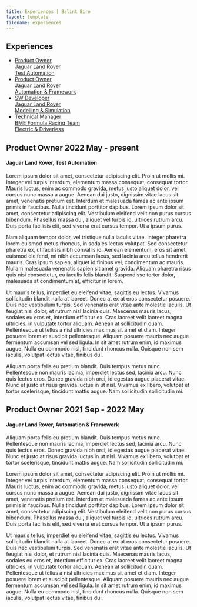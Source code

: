 ```yaml
---
title: Experiences | Balint Biro
layout: template
filename: experiences
--- 
```


<h2 class="main-title">Experiences</h2>

<div class="one">
    <div class="rb-container">
        <ul class="rb">
            <li class="rb-item selected" ng-repeat="itembx">
                <a id="product-owner-2" href="javascript:void(0)" onclick="selectPosition(this.id)">
                    <div class="item-title">Product Owner</div>
                    <div class="timestamp">
                        Jaguar Land Rover<br> Test Automation
                    </div>
                </a>
            </li>
            <li class="rb-item" ng-repeat="itembx">
                <a id="product-owner-1" href="javascript:void(0)" onclick="selectPosition(this.id)">
                    <div class="item-title">Product Owner</div>
                    <div class="timestamp">
                        Jaguar Land Rover<br> Automation & Framework
                    </div>
                </a>
            </li>
            <li class="rb-item" ng-repeat="itembx">
                <a id="sw-developer" href="javascript:void(0)" onclick="selectPosition(this.id)">
                    <div class="item-title">SW Developer</div>
                    <div class="timestamp">
                        Jaguar Land Rover<br> Modelling & Simulation
                    </div>
                </a>
            </li>
            <li class="rb-item" ng-repeat="itembx">
                <a id="technical-manager" href="javascript:void(0)" onclick="selectPosition(this.id)">
                    <div class="item-title">Technical Manager</div>
                    <div class="timestamp">
                        BME Formula Racing Team<br> Electric & Driverless 
                    </div>
                </a>
            </li>
      </ul>
    </div>
</div>

<div class="two">
    <div title="product-owner-2" class="role-description displayed">
        <div class="title-section">
            <h2 class="role-title">Product Owner
                <span class="date">2022 May - present</span>
            </h2>
            <h4 class="company-title">Jaguar Land Rover, Test Automation</h4>
        </div>
        <div class="content-section">
            <p>Lorem ipsum dolor sit amet, consectetur adipiscing elit. Proin ut mollis mi. Integer vel turpis interdum, elementum massa consequat, consequat tortor. Mauris luctus, enim ac commodo gravida, metus justo aliquet dolor, vel cursus nunc massa a augue. Aenean dui justo, dignissim vitae lacus sit amet, venenatis pretium est. Interdum et malesuada fames ac ante ipsum primis in faucibus. Nulla tincidunt porttitor dapibus. Lorem ipsum dolor sit amet, consectetur adipiscing elit. Vestibulum eleifend velit non purus cursus bibendum. Phasellus massa dui, aliquet vel turpis id, ultrices rutrum arcu. Duis porta facilisis elit, sed viverra erat cursus tempor. Ut a ipsum purus.</p>
            <p>Nam aliquam tempor dolor, vel tristique nulla iaculis vitae. Integer pharetra lorem euismod metus rhoncus, in sodales lectus volutpat. Sed consectetur pharetra ex, ut facilisis nibh convallis id. Aenean elementum, eros sit amet euismod eleifend, mi nibh accumsan lacus, sed lacinia arcu tellus hendrerit mauris. Cras ipsum sapien, aliquet id finibus vel, condimentum ac mauris. Nullam malesuada venenatis sapien sit amet gravida. Aliquam pharetra risus quis nisi consectetur, eu iaculis felis blandit. Suspendisse tortor dolor, malesuada at condimentum at, efficitur in lorem.</p>
            <p>Ut mauris tellus, imperdiet eu eleifend vitae, sagittis eu lectus. Vivamus sollicitudin blandit nulla at laoreet. Donec at ex at eros consectetur posuere. Duis nec vestibulum turpis. Sed venenatis erat vitae ante molestie iaculis. Ut feugiat nisi dolor, et rutrum nisl lacinia quis. Maecenas mauris lacus, sodales eu eros et, interdum efficitur ex. Cras laoreet velit laoreet magna ultricies, in vulputate tortor aliquam. Aenean at sollicitudin quam. Pellentesque ut tellus a nisl ultricies maximus sit amet et diam. Integer posuere lorem et suscipit pellentesque. Aliquam posuere mauris nec augue fermentum accumsan vel sed ligula. In sit amet rutrum enim, id maximus augue. Nulla eu commodo nisl, tincidunt rhoncus nulla. Quisque non sem iaculis, volutpat lectus vitae, finibus dui.</p>
            <p>Aliquam porta felis eu pretium blandit. Duis tempus metus nunc. Pellentesque non mauris lacinia, imperdiet lectus sed, lacinia arcu. Nunc quis lectus eros. Donec gravida nibh orci, id egestas augue placerat vitae. Nunc et justo at risus gravida luctus in ut nisl. Vivamus ex libero, volutpat et tortor scelerisque, tincidunt mattis augue. Nam sollicitudin sollicitudin mi.</p>
        </div> <!-- End of product-owner-2 content section -->
    </div> <!-- End of product-owner-2 role-description -->
    <div title="product-owner-1" class="role-description">
        <div class="title-section">
            <h2 class="role-title">Product Owner
                <span class="date">2021 Sep - 2022 May</span>
            </h2>
            <h4 class="company-title">Jaguar Land Rover, Automation & Framework</h4>
        </div>
        <div class="content-section">
            <p>Aliquam porta felis eu pretium blandit. Duis tempus metus nunc. Pellentesque non mauris lacinia, imperdiet lectus sed, lacinia arcu. Nunc quis lectus eros. Donec gravida nibh orci, id egestas augue placerat vitae. Nunc et justo at risus gravida luctus in ut nisl. Vivamus ex libero, volutpat et tortor scelerisque, tincidunt mattis augue. Nam sollicitudin sollicitudin mi.</p>
            <p>Lorem ipsum dolor sit amet, consectetur adipiscing elit. Proin ut mollis mi. Integer vel turpis interdum, elementum massa consequat, consequat tortor. Mauris luctus, enim ac commodo gravida, metus justo aliquet dolor, vel cursus nunc massa a augue. Aenean dui justo, dignissim vitae lacus sit amet, venenatis pretium est. Interdum et malesuada fames ac ante ipsum primis in faucibus. Nulla tincidunt porttitor dapibus. Lorem ipsum dolor sit amet, consectetur adipiscing elit. Vestibulum eleifend velit non purus cursus bibendum. Phasellus massa dui, aliquet vel turpis id, ultrices rutrum arcu. Duis porta facilisis elit, sed viverra erat cursus tempor. Ut a ipsum purus.</p>
            <p>Ut mauris tellus, imperdiet eu eleifend vitae, sagittis eu lectus. Vivamus sollicitudin blandit nulla at laoreet. Donec at ex at eros consectetur posuere. Duis nec vestibulum turpis. Sed venenatis erat vitae ante molestie iaculis. Ut feugiat nisi dolor, et rutrum nisl lacinia quis. Maecenas mauris lacus, sodales eu eros et, interdum efficitur ex. Cras laoreet velit laoreet magna ultricies, in vulputate tortor aliquam. Aenean at sollicitudin quam. Pellentesque ut tellus a nisl ultricies maximus sit amet et diam. Integer posuere lorem et suscipit pellentesque. Aliquam posuere mauris nec augue fermentum accumsan vel sed ligula. In sit amet rutrum enim, id maximus augue. Nulla eu commodo nisl, tincidunt rhoncus nulla. Quisque non sem iaculis, volutpat lectus vitae, finibus dui.</p>
        </div> <!-- End of product-owner-1 content section -->
    </div> <!-- End of product-owner-1 role-description -->
</div> <!-- End of div two -->
